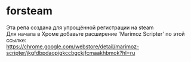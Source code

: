 # forsteam
Эта репа создана для упрощённой регистрации на steam<br>
Для начала в Хроме добавьте расширение 'Marimoz Scripter' по этой ссылке:<br>
https://chrome.google.com/webstore/detail/marimoz-scripter/jkgfdbpdaopigkccbgckjfcmaakhbmok?hl=ru
